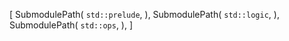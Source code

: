 [
    SubmodulePath(
        `std::prelude`,
    ),
    SubmodulePath(
        `std::logic`,
    ),
    SubmodulePath(
        `std::ops`,
    ),
]